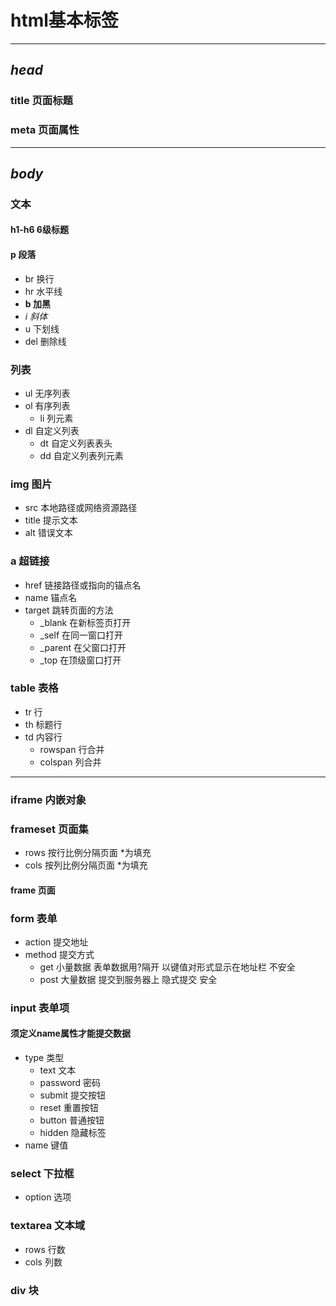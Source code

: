 # html基本标签
---
## ***head***
### title 页面标题
### meta 页面属性
---
## ***body***
### 文本
#### h1-h6 6级标题
#### p 段落
- br 换行
- hr 水平线
- **b 加黑**
- *i 斜体*
- u 下划线
- del 删除线
### 列表
- ul 无序列表
- ol 有序列表
    + li 列元素
- dl 自定义列表
    + dt 自定义列表表头
    + dd 自定义列表列元素
### img 图片
- src 本地路径或网络资源路径
- title 提示文本
- alt 错误文本
### a 超链接
- href 链接路径或指向的锚点名
- name 锚点名
- target 跳转页面的方法
  + _blank 在新标签页打开
  + _self 在同一窗口打开
  + _parent 在父窗口打开
  + _top 在顶级窗口打开
### table 表格
- tr 行
- th 标题行
- td 内容行
    + rowspan 行合并
    + colspan 列合并
---
### iframe 内嵌对象
### frameset 页面集
- rows 按行比例分隔页面 *为填充
- cols 按列比例分隔页面 *为填充
#### frame 页面
### form 表单
- action 提交地址
- method 提交方式
  + get 小量数据 表单数据用?隔开 以键值对形式显示在地址栏 不安全
  + post 大量数据 提交到服务器上 隐式提交 安全
### input 表单项
#### 须定义name属性才能提交数据
- type 类型
  + text 文本
  + password 密码
  + submit 提交按钮
  + reset 重置按钮
  + button 普通按钮
  + hidden 隐藏标签
- name 键值
### select 下拉框
- option 选项
### textarea 文本域
- rows 行数
- cols 列数
### div 块